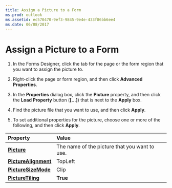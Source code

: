 ```yaml
---
title: Assign a Picture to a Form
ms.prod: outlook
ms.assetid: ec570470-9ef3-9845-9e4e-433f86bb6ee4
ms.date: 06/08/2017
---
```



# Assign a Picture to a Form

1. In the Forms Designer, click the tab for the page or the form region that you want to assign the picture to. 
    
2. Right-click the page or form region, and then click  **Advanced Properties**. 
    
3. In the  **Properties** dialog box, click the **Picture** property, and then click the **Load Property** button (**[...]**) that is next to the  **Apply** box.
    
4. Find the picture file that you want to use, and then click  **Apply**. 
    
5. To set additional properties for the picture, choose one or more of the following, and then click  **Apply**. 
    

|**Property**|**Value**|
|:-----|:-----|
| **[Picture](../../../api/Outlook.page.picture.md)**|The name of the picture that you want to use.|
| **[PictureAlignment](../../../api/Outlook.page.picturealignment.md)**|TopLeft|
| **[PictureSizeMode](../../../api/Outlook.page.picturesizemode.md)**|Clip|
| **[PictureTiling](../../../api/Outlook.page.picturetiling.md)**| **True**|

